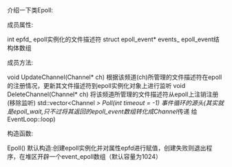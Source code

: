 介绍一下类Epoll:

成员属性:

int epfd_                        epoll实例化的文件描述符
struct epoll_event* events_      epoll_event结构体数组

成员方法:

void UpdateChannel(Channel* ch)                 根据该频道(ch)所管理的文件描述符在epoll的注册情况，更新其文件描述符到epoll实例化对象上进行监听
void DeleteChannel(Channel* ch)                 将该频道所管理的文件描述符从epoll上注销注册(移除监听)
std::vector<Channel *> Poll(int timeout = -1)   事件循环的源头(其实就是epoll_wait,只不过将其返回的epoll_event数组转化成Channel*传递
                                                    给EventLoop::loop)

构造函数:

Epoll()    默认构造:创建epoll实例化并对属性epfd进行赋值，创建失败则退出程序，在堆区开辟一个event_epoll数组（默认容量为1024）
